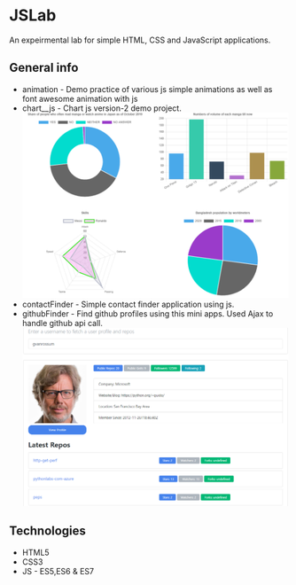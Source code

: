 # JSLab
An expeirmental lab for simple HTML, CSS and JavaScript applications. 

## General info
* animation - Demo practice of various js simple animations as well as font awesome animation with js
* chart__js - Chart js version-2 demo project.
![Example screenshot](./chart__js/chartjs.png)
* contactFinder - Simple contact finder application using js.
* githubFinder - Find github profiles using this mini apps. Used Ajax to handle github api call.
![Example screenshot](./githubFinder/gitfind.png)
## Technologies
* HTML5
* CSS3
* JS - ES5,ES6 & ES7
